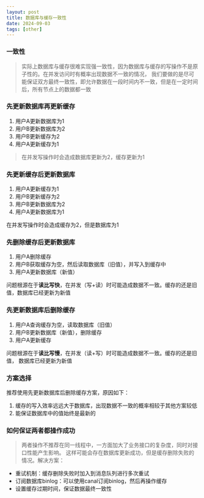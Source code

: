 ```yaml
---
layout: post
title: 数据库与缓存一致性
date: 2024-09-03
tags: [other]
---
```


### 一致性
> 实际上数据库与缓存很难实现强一致性，因为数据库与缓存的写操作不是原子性的。在并发访问时有概率出现数据不一致的情况，
> 我们要做的是尽可能保证双方最终一致性，即允许数据在一段时间内不一致，但是在一定时间后，所有节点上的数据都一致

### 先更新数据库再更新缓存
1. 用户A更新数据库为1
2. 用户B更新数据库为2
3. 用户B更新缓存为2
4. 用户A更新缓存为1

> 在并发写操作时会造成数据库更新为2，缓存更新为1

### 先更新缓存后更新数据库
1. 用户A更新缓存为1
2. 用户B更新缓存为2
3. 用户B更新数据库为2
4. 用户A更新数据库为1

在并发写操作时会造成缓存为2，但是数据库为1

### 先删除缓存后更新数据库
1. 用户A删除缓存
2. 用户B获取缓存为空，然后读取数据库（旧值），并写入到缓存中
3. 用户A更新数据库（新值）

问题根源在于**读比写快**，在并发（写+读）时可能造成数据不一致。缓存的还是旧值，数据库已经更新为新值

### 先更新数据库后删除缓存
1. 用户A查询缓存为空，读取数据库（旧值）
2. 用户B更新数据库（新值），删除缓存
3. 用户A更新缓存

问题根源在于**读比写慢**，在并发（读+写）时可能造成数据不一致。缓存的还是旧值， 数据库已经更新为新值

### 方案选择
推荐使用先更新数据库后删除缓存方案，原因如下：
1. 缓存的写入效率远远大于数据库，出现数据不一致的概率相较于其他方案较低
2. 能保证数据库中的值始终是最新的

### 如何保证两者都操作成功
> 两者操作不推荐在同一线程中，一方面加大了业务接口的复杂度，同时对接口性能产生影响。
> 这样可能会存在数据库更新成功，但是缓存删除失败的情况。解决方案：
- 重试机制：缓存删除失败时加入到消息队列进行多次重试
- 订阅数据库binlog：可以使用canal订阅binlog，然后再操作缓存
- 设置缓存过期时间，保证数据最终一致性